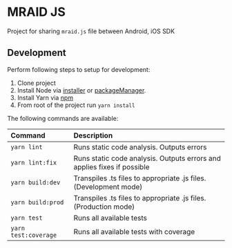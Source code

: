 # MRAID JS

Project for sharing `mraid.js` file between Android, iOS SDK

## Development
Perform following steps to setup for development:
1. Clone project
2. Install Node via [installer](https://nodejs.org/en/download/) or [packageManager](https://nodejs.org/en/download/package-manager/).
3. Install Yarn via [npm](https://classic.yarnpkg.com/lang/en/docs/install)
4. From root of the project run `yarn install`

The following commands are available:

| Command              | Description                                                             |
|:---------------------|:------------------------------------------------------------------------|
| `yarn lint`          | Runs static code analysis. Outputs errors                               |
| `yarn lint:fix`      | Runs static code analysis. Outputs errors and applies fixes if possible |
| `yarn build:dev`     | Transpiles .ts files to appropriate .js files. (Development mode)       |
| `yarn build:prod`    | Transpiles .ts files to appropriate .js files. (Production mode)        |
| `yarn test`          | Runs all available tests                                                |
| `yarn test:coverage` | Runs all available tests with coverage                                  |
